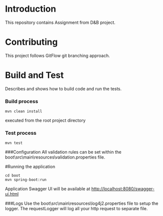 # Introduction 
This repository contains Assignment from D&B project.

# Contributing

This project follows GitFlow git branching approach.

# Build and Test
Describes and shows how to build code and run the tests. 

### Build process

```
mvn clean install
```
executed from the root project directory

### Test process
```
mvn test
```

###Configuration
All validation rules can be set within the boot\src\main\resources\validation.properties file.

#Running the application
```
cd boot
mvn spring-boot:run
```
Application Swagger UI will be available at
[http://localhost:8080/swagger-ui.html](http://localhost:8080/swagger-ui.html)

###Logs
Use the boot\src\main\resources\log4j2.properties file to setup the logger. The requestLogger will log all your http request to separate file. 

